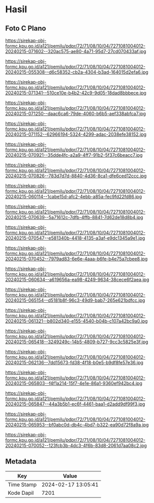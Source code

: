 # Hasil

## Foto C Plano

https://sirekap-obj-formc.kpu.go.id/a121/pemilu/pdpr/72/71/08/10/04/7271081004012-20240215-071602--320ac575-ae80-4a71-95d7-27cd070433af.jpg

https://sirekap-obj-formc.kpu.go.id/a121/pemilu/pdpr/72/71/08/10/04/7271081004012-20240215-055308--d6c58352-cb2a-4304-b3ad-164015d2efa6.jpg

https://sirekap-obj-formc.kpu.go.id/a121/pemilu/pdpr/72/71/08/10/04/7271081004012-20240215-071341--510ce10e-b4b2-42c9-9d05-18dad8bbbece.jpg

https://sirekap-obj-formc.kpu.go.id/a121/pemilu/pdpr/72/71/08/10/04/7271081004012-20240215-071250--daac6ca6-79de-4060-b6b5-aef338abfca7.jpg

https://sirekap-obj-formc.kpu.go.id/a121/pemilu/pdpr/72/71/08/10/04/7271081004012-20240215-071152--62966194-5324-4299-adac-2038efe38152.jpg

https://sirekap-obj-formc.kpu.go.id/a121/pemilu/pdpr/72/71/08/10/04/7271081004012-20240215-070921--35dde4fc-a2a9-4ff7-91b2-5f37c6beacc7.jpg

https://sirekap-obj-formc.kpu.go.id/a121/pemilu/pdpr/72/71/08/10/04/7271081004012-20240215-070826--783d7d7d-8840-4d36-8ca1-dfe6ced12ccc.jpg

https://sirekap-obj-formc.kpu.go.id/a121/pemilu/pdpr/72/71/08/10/04/7271081004012-20240215-060114--1cabe15d-afc2-4ebb-a85a-fec9fd22fd86.jpg

https://sirekap-obj-formc.kpu.go.id/a121/pemilu/pdpr/72/71/08/10/04/7271081004012-20240215-070639--5a71612c-7dfb-4ffb-8841-7d62de18d8b4.jpg

https://sirekap-obj-formc.kpu.go.id/a121/pemilu/pdpr/72/71/08/10/04/7271081004012-20240215-070547--e581340b-4418-4135-a3af-e9dc1345a9e1.jpg

https://sirekap-obj-formc.kpu.go.id/a121/pemilu/pdpr/72/71/08/10/04/7271081004012-20240215-070452--7979ad83-6e6e-4aaa-b6fe-b4e75a7cbee8.jpg

https://sirekap-obj-formc.kpu.go.id/a121/pemilu/pdpr/72/71/08/10/04/7271081004012-20240215-060634--a619656a-ea98-4249-9634-38cece6f2aea.jpg

https://sirekap-obj-formc.kpu.go.id/a121/pemilu/pdpr/72/71/08/10/04/7271081004012-20240215-065154--d5181b8f-96c3-49d9-bab7-265e621bdfcc.jpg

https://sirekap-obj-formc.kpu.go.id/a121/pemilu/pdpr/72/71/08/10/04/7271081004012-20240215-061321--b802d340-e155-4540-b04b-c107a42bc9a0.jpg

https://sirekap-obj-formc.kpu.go.id/a121/pemilu/pdpr/72/71/08/10/04/7271081004012-20240215-065418--3249249c-14b5-4809-b727-9cc3c5825e3f.jpg

https://sirekap-obj-formc.kpu.go.id/a121/pemilu/pdpr/72/71/08/10/04/7271081004012-20240215-062136--7dd15673-fd38-4f18-b0e5-b9df8fe57e36.jpg

https://sirekap-obj-formc.kpu.go.id/a121/pemilu/pdpr/72/71/08/10/04/7271081004012-20240215-065803--f4f1a214-15f7-4e1e-86a1-9360ef942bc4.jpg

https://sirekap-obj-formc.kpu.go.id/a121/pemilu/pdpr/72/71/08/10/04/7271081004012-20240215-065847--44a3b5b1-ec6f-4461-baa1-d2add9df99f3.jpg

https://sirekap-obj-formc.kpu.go.id/a121/pemilu/pdpr/72/71/08/10/04/7271081004012-20240215-065953--bf0abc0d-db4c-4bd7-b322-ea90d72f8a9a.jpg

https://sirekap-obj-formc.kpu.go.id/a121/pemilu/pdpr/72/71/08/10/04/7271081004012-20240215-070052--123fcb3b-4dc3-4f6b-83d8-2061d7aa08c2.jpg


## Metadata

| Key        | Value               |
| ---------- | ------------------- |
| Time Stamp | 2024-02-17 13:05:41 |
| Kode Dapil | 7201                |



